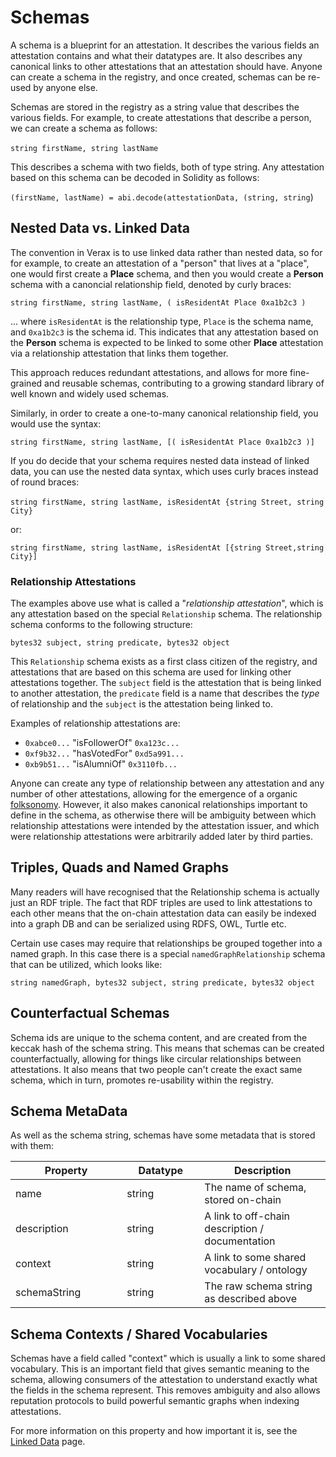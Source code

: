 # Schemas

A schema is a blueprint for an attestation.  It describes the various fields an attestation contains and what their datatypes are.  It also describes any canonical links to other attestations that an attestation should have.  Anyone can create a schema in the registry, and once created, schemas can be re-used by anyone else.

Schemas are stored in the registry as a string value that describes the various fields.  For example, to create attestations that describe a person, we can create a schema as follows:\
\
`string firstName, string lastName`

This describes a schema with two fields, both of type string.  Any attestation based on this schema can be decoded in Solidity as follows:

`(firstName, lastName) = abi.decode(attestationData, (string, string`)

## Nested Data vs. Linked Data

The convention in Verax is to use linked data rather than nested data, so for for example, to create an attestation of a "person" that lives at a "place", one would first create a **Place** schema, and then you would create a **Person** schema with a canoncial relationship field, denoted by curly braces:

`string firstName, string lastName, ( isResidentAt Place 0xa1b2c3 )`&#x20;

... where `isResidentAt` is the relationship type, `Place` is the schema name, and `0xa1b2c3` is the schema id.  This indicates that any attestation based on the **Person** schema is expected to be linked to some other **Place** attestation via a relationship attestation that links them together.

This approach reduces redundant attestations, and allows for more fine-grained and reusable schemas, contributing to a growing standard library of well known and widely used schemas.

Similarly, in order to create a one-to-many canonical relationship field, you would use the syntax:

`string firstName, string lastName, [( isResidentAt Place 0xa1b2c3 )]`&#x20;

If you do decide that your schema requires nested data instead of linked data, you can use the nested data syntax, which uses curly braces instead of round braces:\
\
`string firstName, string lastName, isResidentAt {string Street, string City}`

or:

`string firstName, string lastName, isResidentAt [{string Street,string City}]`

### Relationship Attestations

The examples above use what is called a "_relationship attestation_", which is any attestation based on the special `Relationship` schema.  The relationship schema conforms to the following structure:

`bytes32 subject, string predicate, bytes32 object`

This `Relationship` schema exists as a first class citizen of the registry, and attestations that are based on this schema are used for linking other attestations together.  The `subject` field is the attestation that is being linked to another attestation, the `predicate` field is a name that describes the _type_ of relationship and the `subject` is the attestation being linked to.

Examples of relationship attestations are:

* `0xabce0...` "isFollowerOf" `0xa123c...`
* `0xf9b32...` "hasVotedFor" `0xd5a991...`
* `0xb9b51...` "isAlumniOf" `0x3110fb...`

Anyone can create any type of relationship between any attestation and any number of other attestations, allowing for the emergence of a organic [folksonomy](https://en.wikipedia.org/wiki/Folksonomy).  However, it also makes canonical relationships important to define in the schema, as otherwise there will be ambiguity between which relationship attestations were intended by the attestation issuer, and which were relationship attestations were arbitrarily added later by third parties.

## Triples, Quads and Named Graphs

Many readers will have recognised that the Relationship schema is actually just an RDF triple.  The fact that RDF triples are used to link attestations to each other means that the on-chain attestation data can easily be indexed into a graph DB and can be serialized using RDFS, OWL, Turtle etc.

Certain use cases may require that relationships be grouped together into a named graph.  In this case there is a special `namedGraphRelationship` schema that can be utilized, which looks like:

`string namedGraph, bytes32 subject, string predicate, bytes32 object`

## Counterfactual Schemas

Schema ids are unique to the schema content, and are created from the keccak hash of the schema string.  This means that schemas can be created counterfactually, allowing for things like circular relationships between attestations.  It also means that two people can't create the exact same schema, which in turn, promotes re-usability within the registry.

## Schema MetaData

As well as the schema string, schemas have some metadata that is stored with them:

<table><thead><tr><th width="162.33333333333331">Property</th><th width="108">Datatype</th><th>Description</th></tr></thead><tbody><tr><td>name</td><td>string</td><td>The name of schema, stored on-chain</td></tr><tr><td>description</td><td>string</td><td>A link to off-chain description / documentation</td></tr><tr><td>context</td><td>string</td><td>A link to some shared vocabulary / ontology</td></tr><tr><td>schemaString</td><td>string</td><td>The raw schema string as described above</td></tr></tbody></table>

## Schema Contexts / Shared Vocabularies

Schemas have a field called "context" which is usually a link to some shared vocabulary.  This is an important field that gives semantic meaning to the schema, allowing consumers of the attestation to understand exactly what the fields in the schema represent.  This removes ambiguity and also allows reputation protocols to build powerful semantic graphs when indexing attestations.

For more information on this property and how important it is, see the [Linked Data](linked-data.md) page.

